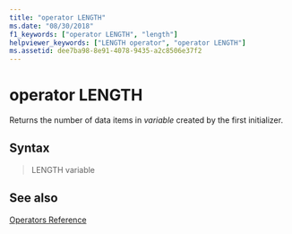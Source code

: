 ```yaml
---
title: "operator LENGTH"
ms.date: "08/30/2018"
f1_keywords: ["operator LENGTH", "length"]
helpviewer_keywords: ["LENGTH operator", "operator LENGTH"]
ms.assetid: dee7ba98-8e91-4078-9435-a2c8506e37f2
---
```

# operator LENGTH

Returns the number of data items in *variable* created by the first initializer.

## Syntax

> LENGTH variable

## See also

[Operators Reference](../../assembler/masm/operators-reference.md)<br/>